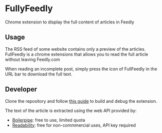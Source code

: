 FullyFeedly
===========

Chrome extension to display the full content of articles in Feedly


## Usage

The RSS feed of some website contains only a preview of the articles.
FullFeedly is a chrome extensions that allows you to read the full article without leaving Feedly.com

When reading an incomplete post, simply press the icon of FullFeedly in the URL bar to download the full text.


## Developer

Clone the repository and follow [this guide](http://minimul.com/developing-a-chrome-extension-with-yeoman.html) to build and debug the extension.

The text of the article is extracted using the web API provided by:

* [Boilerpipe](http://boilerpipe-web.appspot.com/): free to use, limited quota
* [Readability](http://www.readability.com): free for non-commmercial uses, API key required
